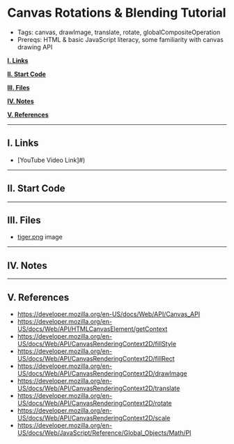 # Canvas Rotations & Blending Tutorial
- Tags: canvas, drawImage, translate, rotate, globalCompositeOperation
- Prereqs: HTML & basic JavaScript literacy, some familiarity with canvas drawing API

[**I. Links**](#i-links)

[**II. Start Code**](#ii-start-code)

[**III. Files**](#iii-files)

[**IV. Notes**](#iv-notes)

[**V. References**](#v-references)

---

## I. Links
- [YouTube Video Link]#)

---

## II. Start Code



---

## III. Files
- [tiger.png](../_files/tiger.png) image

---

## IV. Notes



---

## V. References
- https://developer.mozilla.org/en-US/docs/Web/API/Canvas_API
- https://developer.mozilla.org/en-US/docs/Web/API/HTMLCanvasElement/getContext
- https://developer.mozilla.org/en-US/docs/Web/API/CanvasRenderingContext2D/fillStyle
- https://developer.mozilla.org/en-US/docs/Web/API/CanvasRenderingContext2D/fillRect
- https://developer.mozilla.org/en-US/docs/Web/API/CanvasRenderingContext2D/drawImage
- https://developer.mozilla.org/en-US/docs/Web/API/CanvasRenderingContext2D/translate
- https://developer.mozilla.org/en-US/docs/Web/API/CanvasRenderingContext2D/rotate
- https://developer.mozilla.org/en-US/docs/Web/API/CanvasRenderingContext2D/scale
- https://developer.mozilla.org/en-US/docs/Web/JavaScript/Reference/Global_Objects/Math/PI

